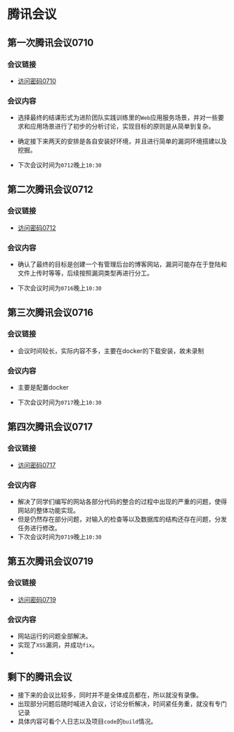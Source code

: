 # 腾讯会议

## 第一次腾讯会议0710

### 会议链接 

- [访问密码0710](https://meeting.tencent.com/v2/cloud-record/share?id=0bd3f773-a4c3-44d7-ad90-cf142d1055d8&from=3)

### 会议内容


- 选择最终的结课形式为进阶团队实践训练里的`Web`应用服务场景，并对一些要求和应用场景进行了初步的分析讨论，实现目标的原则是从简单到复杂。

- 确定接下来两天的安排是各自安装好环境，并且进行简单的漏洞环境搭建以及挖掘。

- 下次会议时间为`0712`晚上`10:30`

## 第二次腾讯会议0712

### 会议链接 

- [访问密码0712](https://meeting.tencent.com/v2/cloud-record/share?id=e0478590-20e8-4163-b055-7f87fdfc0f26&from=3)
### 会议内容

- 确认了最终的目标是创建一个有管理后台的博客网站，漏洞可能存在于登陆和文件上传时等等，后续按照漏洞类型再进行分工。

- 下次会议时间为`0716`晚上`10:30`

## 第三次腾讯会议0716

### 会议链接

- 会议时间较长，实际内容不多，主要在docker的下载安装，故未录制

### 会议内容

- 主要是配置docker

- 下次会议时间为`0717`晚上`10:30`

## 第四次腾讯会议0717

### 会议链接

- [访问密码0717](https://meeting.tencent.com/v2/cloud-record/share?id=5a64bb2b-49f4-4d39-be98-a06d125d243f&from=3)

### 会议内容

- 解决了同学们编写的网站各部分代码的整合的过程中出现的严重的问题，使得网站的整体功能实现。
- 但是仍然存在部分问题，对输入的检查等以及数据库的结构还存在问题，分发任务进行修改。
- 下次会议时间为`0719`晚上`10:30`

## 第五次腾讯会议0719

### 会议链接

- [访问密码0719](https://meeting.tencent.com/v2/cloud-record/share?id=84f48120-4b81-40ae-b308-e06b746422c4&from=3)

### 会议内容

- 网站运行的问题全部解决。
- 实现了`XSS`漏洞，并成功`fix`。
- 

## 剩下的腾讯会议

- 接下来的会议比较多，同时并不是全体成员都在，所以就没有录像。
- 出现部分问题后随时喊进入会议，讨论分析解决，时间紧任务重，就没有专门记录
- 具体内容可看个人日志以及项目`code`的`build`情况。
